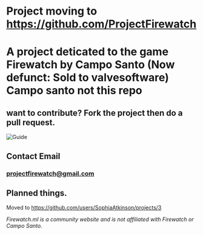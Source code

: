 # Project moving to https://github.com/ProjectFirewatch

# A project deticated to the game Firewatch by Campo Santo (Now defunct: Sold to valvesoftware) Campo santo not this repo

## want to contribute? Fork the project then do a pull request.
![Guide](https://sophia.ml/cdn/contribute.PNG)

## Contact Email

### [projectfirewatch@gmail.com](mailto:projectfirewatch@gmail.com)

## Planned things.
Moved to https://github.com/users/SophiaAtkinson/projects/3


*Firewatch.ml is a community website and is not affiliated with Firewatch or Campo Santo.*
